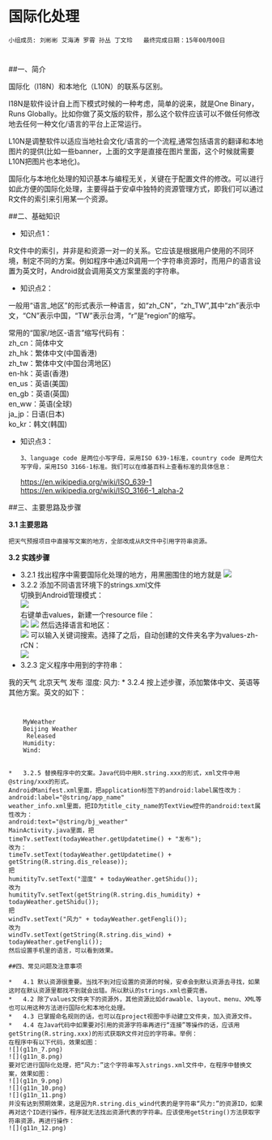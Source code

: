 # 国际化处理


    小组成员: 刘彬彬 艾海涛 罗霄 孙丛 丁文玲   最终完成日期：15年00月00日
# 

##一、简介

国际化（I18N）和本地化（L10N）的联系与区别。

I18N是软件设计自上而下模式时候的一种考虑，简单的说来，就是One Binary，Runs Globally。比如你做了英文版的软件，那么这个软件应该可以不做任何修改地去任何一种文化/语言的平台上正常运行。

L10N是调整软件以适应当地社会文化/语言的一个流程,通常包括语言的翻译和本地图片的提供(比如一些banner，上面的文字是直接在图片里面，这个时候就需要L10N把图片也本地化)。

国际化与本地化处理的知识基本与编程无关，关键在于配置文件的修改。可以进行如此方便的国际化处理，主要得益于安卓中独特的资源管理方式，即我们可以通过R文件的索引来引用某一个资源。

##二、基础知识
   
* 知识点1：

R文件中的索引，并非是和资源一对一的关系。它应该是根据用户使用的不同环境，制定不同的方案。例如程序中通过R调用一个字符串资源时，而用户的语言设置为英文时，Android就会调用英文方案里面的字符串。

* 知识点2：

一般用“语言_地区”的形式表示一种语言，如“zh_CN”，“zh_TW”,其中“zh”表示中文，“CN”表示中国，“TW”表示台湾，“r”是“region”的缩写。

常用的“国家/地区-语言”缩写代码有：  
      zh_cn：简体中文  
      zh_hk：繁体中文(中国香港)    
      zh_tw：繁体中文(中国台湾地区)  
      en-hk：英语(香港)  
      en_us：英语(美国)  
      en_gb：英语(英国)  
      en_ww：英语(全球)  
      ja_jp：日语(日本)  
      ko_kr：韩文(韩国)


* 知识点3：

      3、language code 是两位小写字母，采用ISO 639-1标准，country code 是两位大写字母，采用ISO 3166-1标准。我们可以在维基百科上查看标准的具体信息：  
    https://en.wikipedia.org/wiki/ISO_639-1  
    https://en.wikipedia.org/wiki/ISO_3166-1_alpha-2



##三、主要思路及步骤

**3.1 主要思路**

    把天气预报项目中直接写文案的地方，全部改成从R文件中引用字符串资源。

**3.2 实践步骤**

*   3.2.1 找出程序中需要国际化处理的地方，用黑圈围住的地方就是
![](g11n_1.png)
*   3.2.2 添加不同语言环境下的strings.xml文件    
切换到Android管理模式：  
![](g11n_13.png)  
右键单击values，新建一个resource file：  
![](g11n_2.png)
![](g11n_3.png)
然后选择语言和地区：  
![](g11n_4.png)
可以输入关键词搜索。选择了之后，自动创建的文件夹名字为values-zh-rCN：  
![](g11n_5.png)
*   3.2.3 定义程序中用到的字符串：  
<?xml version="1.0" encoding="utf-8"?>
<resources>
    <string name="app_name">我的天气</string>
    <string name="bj_weather">北京天气</string>
    <string name="dis_release">发布</string>
    <string name="dis_humidity">湿度:</string>
    <string name="dis_wind">风力:</string>
</resources>
*   3.2.4 按上述步骤，添加繁体中文、英语等其他方案。英文的如下：  

<pre><code><?xml version="1.0" encoding="utf-8"?>
<resources>
    <string name="app_name">MyWeather</string>
    <string name="bj_weather">Beijing Weather</string>
    <string name="dis_release"> Released</string>
    <string name="dis_humidity">Humidity:</string>
    <string name="dis_wind">Wind:</string>
</resources>

*   3.2.5 替换程序中的文案。Java代码中用R.string.xxx的形式，xml文件中用@string/xxx的形式。  
AndroidManifest.xml里面，把application标签下的android:label属性改为：
android:label="@string/app_name"  
weather_info.xml里面，把ID为title_city_name的TextView控件的android:text属性改为：  
android:text="@string/bj_weather"  
MainActivity.java里面，把  
timeTv.setText(todayWeather.getUpdatetime() + "发布");  
改为：  
timeTv.setText(todayWeather.getUpdatetime() + getString(R.string.dis_release));  
把  
humitityTv.setText("湿度" + todayWeather.getShidu());  
改为  
humitityTv.setText(getString(R.string.dis_humidity) + todayWeather.getShidu());  
把  
windTv.setText("风力" + todayWeather.getFengli());  
改为  
windTv.setText(getString(R.string.dis_wind) + todayWeather.getFengli());  
然后设置手机里的语言，可以看到效果。

##四、常见问题及注意事项

*   4.1 默认资源很重要。当找不到对应设置的资源的时候，安卓会到默认资源去寻找，如果这时在默认资源里都找不到就会出错。所以默认的strings.xml也要完善。
*   4.2 除了values文件夹下的资源外，其他资源比如drawable、layout、menu、XML等也可以用这种方法进行国际化和本地化处理。
*   4.3 已掌握命名规则的话，也可以在project视图中手动建立文件夹，加入资源文件。
*   4.4 在Java代码中如果要对引用的资源字符串再进行“连接”等操作的话，应该用getString(R.string.xxx)的形式获取R文件对应的字符串。举例：  
在程序中有以下代码，效果如图：    
![](g11n_7.png)  
![](g11n_8.png)  
要对它进行国际化处理，把“风力:”这个字符串写入strings.xml文件中，在程序中替换文案，效果如图：  
![](g11n_9.png)  
![](g11n_10.png)  
![](g11n_11.png)  
并没有达到预期效果，这是因为R.string.dis_wind代表的是字符串“风力:”的资源ID，如果再对这个ID进行操作，程序就无法找出资源代表的字符串。应该使用getString()方法获取字符串资源，再进行操作：  
![](g11n_12.png)